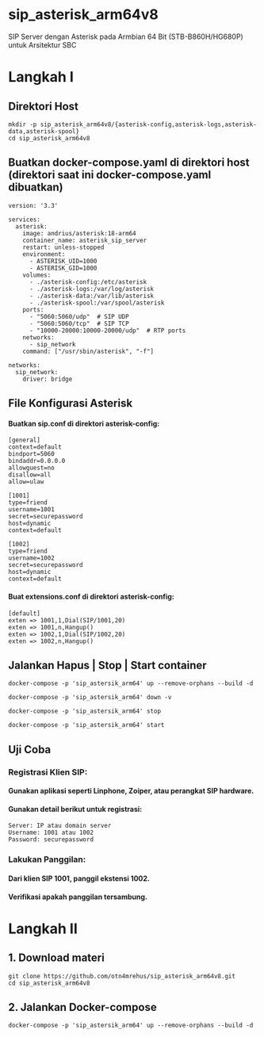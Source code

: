# sip_asterisk_arm64v8
SIP Server dengan Asterisk pada Armbian 64 Bit (STB-B860H/HG680P) untuk Arsitektur SBC

# Langkah I
## Direktori Host

````
mkdir -p sip_asterisk_arm64v8/{asterisk-config,asterisk-logs,asterisk-data,asterisk-spool}
cd sip_asterisk_arm64v8
````
## Buatkan docker-compose.yaml di direktori host (direktori saat ini docker-compose.yaml dibuatkan)
````
version: '3.3'

services:
  asterisk:
    image: andrius/asterisk:18-arm64
    container_name: asterisk_sip_server
    restart: unless-stopped
    environment:
      - ASTERISK_UID=1000
      - ASTERISK_GID=1000
    volumes:
      - ./asterisk-config:/etc/asterisk
      - ./asterisk-logs:/var/log/asterisk
      - ./asterisk-data:/var/lib/asterisk
      - ./asterisk-spool:/var/spool/asterisk
    ports:
      - "5060:5060/udp"  # SIP UDP
      - "5060:5060/tcp"  # SIP TCP
      - "10000-20000:10000-20000/udp"  # RTP ports
    networks:
      - sip_network
    command: ["/usr/sbin/asterisk", "-f"]

networks:
  sip_network:
    driver: bridge

````

## File Konfigurasi Asterisk
#### Buatkan sip.conf di direktori asterisk-config:
````
[general]
context=default
bindport=5060
bindaddr=0.0.0.0
allowguest=no
disallow=all
allow=ulaw

[1001]
type=friend
username=1001
secret=securepassword
host=dynamic
context=default

[1002]
type=friend
username=1002
secret=securepassword
host=dynamic
context=default
````
#### Buat extensions.conf di direktori asterisk-config:
````
[default]
exten => 1001,1,Dial(SIP/1001,20)
exten => 1001,n,Hangup()
exten => 1002,1,Dial(SIP/1002,20)
exten => 1002,n,Hangup()

````

## Jalankan Hapus | Stop | Start container
````
docker-compose -p 'sip_astersik_arm64' up --remove-orphans --build -d
````

````
docker-compose -p 'sip_astersik_arm64' down -v
````

````
docker-compose -p 'sip_astersik_arm64' stop
````

````
docker-compose -p 'sip_astersik_arm64' start
````
## Uji Coba
### Registrasi Klien SIP:
#### Gunakan aplikasi seperti Linphone, Zoiper, atau perangkat SIP hardware.
#### Gunakan detail berikut untuk registrasi:
````
Server: IP atau domain server
Username: 1001 atau 1002
Password: securepassword
````
### Lakukan Panggilan:
#### Dari klien SIP 1001, panggil ekstensi 1002.
#### Verifikasi apakah panggilan tersambung.

# Langkah II
## 1. Download materi
````
git clone https://github.com/otn4mrehus/sip_asterisk_arm64v8.git
cd sip_asterisk_arm64v8
````
## 2. Jalankan Docker-compose
````
docker-compose -p 'sip_astersik_arm64' up --remove-orphans --build -d
````

